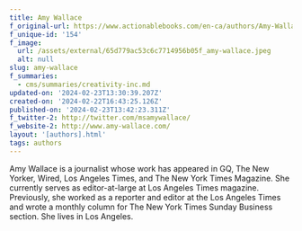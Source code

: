```yaml
---
title: Amy Wallace
f_original-url: https://www.actionablebooks.com/en-ca/authors/Amy-Wallace/
f_unique-id: '154'
f_image:
  url: /assets/external/65d779ac53c6c7714956b05f_amy-wallace.jpeg
  alt: null
slug: amy-wallace
f_summaries:
  - cms/summaries/creativity-inc.md
updated-on: '2024-02-23T13:30:39.207Z'
created-on: '2024-02-22T16:43:25.126Z'
published-on: '2024-02-23T13:42:23.311Z'
f_twitter-2: http://twitter.com/msamywallace/
f_website-2: http://www.amy-wallace.com/
layout: '[authors].html'
tags: authors
---
```


Amy Wallace is a journalist whose work has appeared in GQ, The New Yorker, Wired, Los Angeles Times, and The New York Times Magazine. She currently serves as editor-at-large at Los Angeles Times magazine. Previously, she worked as a reporter and editor at the Los Angeles Times and wrote a monthly column for The New York Times Sunday Business section. She lives in Los Angeles.
